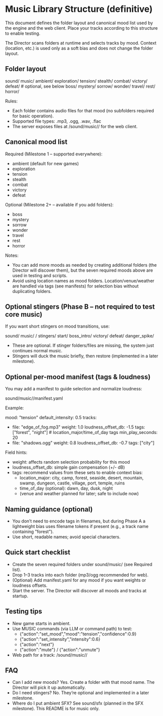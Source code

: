 # Music Library Structure (definitive)

This document defines the folder layout and canonical mood list used by the engine and the web client. Place your tracks according to this structure to enable testing.

The Director scans folders at runtime and selects tracks by mood. Context (location, etc.) is used only as a soft bias and does not change the folder layout.

## Folder layout

sound/
  music/
    ambient/
    exploration/
    tension/
    stealth/
    combat/
    victory/
    defeat/
    # optional, see below
    boss/
    mystery/
    sorrow/
    wonder/
    travel/
    rest/
    horror/

Rules:
- Each folder contains audio files for that mood (no subfolders required for basic operation).
- Supported file types: .mp3, .ogg, .wav, .flac
- The server exposes files at /sound/music/<mood>/<file> for the web client.

## Canonical mood list

Required (Milestone 1 – supported everywhere):
- ambient (default for new games)
- exploration
- tension
- stealth
- combat
- victory
- defeat

Optional (Milestone 2+ – available if you add folders):
- boss
- mystery
- sorrow
- wonder
- travel
- rest
- horror

Notes:
- You can add more moods as needed by creating additional folders (the Director will discover them), but the seven required moods above are used in testing and scripts.
- Avoid using location names as mood folders. Location/venue/weather are handled via tags (see manifests) for selection bias without duplicating folders.

## Optional stingers (Phase B – not required to test core music)

If you want short stingers on mood transitions, use:

sound/
  music/
    <mood>/
      stingers/
        start/
          <files>
        boss_intro/
          <files>
        victory/
          <files>
        defeat/
          <files>
        danger_spike/
          <files>

- These are optional. If stinger folders/files are missing, the system just continues normal music.
- Stingers will duck the music briefly, then restore (implemented in a later milestone).

## Optional per-mood manifest (tags & loudness)

You may add a manifest to guide selection and normalize loudness:

sound/music/<mood>/manifest.yaml

Example:

mood: "tension"
default_intensity: 0.5
tracks:
  - file: "edge_of_fog.mp3"
    weight: 1.0
    loudness_offset_db: -1.5
    tags: ["forest", "night"]       # location_major/time_of_day tags
    min_play_seconds: 20
  - file: "shadows.ogg"
    weight: 0.8
    loudness_offset_db: -0.7
    tags: ["city"]

Field hints:
- weight: affects random selection probability for this mood
- loudness_offset_db: simple gain compensation (+/- dB)
- tags: recommend values from these sets to enable context bias:
  - location_major: city, camp, forest, seaside, desert, mountain, swamp, dungeon, castle, village, port, temple, ruins
  - time_of_day (optional): dawn, day, dusk, night
  - (venue and weather planned for later; safe to include now)

## Naming guidance (optional)
- You don’t need to encode tags in filenames, but during Phase A a lightweight bias uses filename tokens if present (e.g., a track name containing "forest").
- Use short, readable names; avoid special characters.

## Quick start checklist
- Create the seven required folders under sound/music/ (see Required list).
- Drop 1–3 tracks into each folder (mp3/ogg recommended for web).
- (Optional) Add manifest.yaml for any mood if you want weights or loudness offsets.
- Start the server. The Director will discover all moods and tracks at startup.

## Testing tips
- New game starts in ambient.
- Use MUSIC commands (via LLM or command path) to test:
  - {"action":"set_mood","mood":"tension","confidence":0.9}
  - {"action":"set_intensity","intensity":0.6}
  - {"action":"next"}
  - {"action":"mute"} / {"action":"unmute"}
- Web path for a track: /sound/music/<mood>/<filename>

## FAQ
- Can I add new moods? Yes. Create a folder with that mood name. The Director will pick it up automatically.
- Do I need stingers? No. They’re optional and implemented in a later milestone.
- Where do I put ambient SFX? See sound/sfx (planned in the SFX milestone). This README is for music only.
